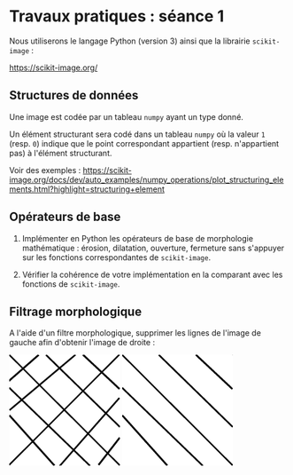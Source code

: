# Travaux pratiques : séance 1

Nous utiliserons le langage Python (version 3) ainsi que la librairie `scikit-image` :

https://scikit-image.org/

## Structures de données

Une image est codée par un tableau `numpy` ayant un type donné.

Un élément structurant sera codé dans un tableau `numpy` où la valeur `1` (resp. `0`) indique que le point correspondant appartient (resp. n'appartient pas) à l'élément structurant.

Voir des exemples : https://scikit-image.org/docs/dev/auto_examples/numpy_operations/plot_structuring_elements.html?highlight=structuring+element

## Opérateurs de base 

1. Implémenter en Python les opérateurs de base de morphologie mathématique : érosion, dilatation, ouverture, fermeture sans s'appuyer sur les fonctions correspondantes de `scikit-image`.

2. Vérifier la cohérence de votre implémentation en la comparant avec les fonctions de `scikit-image`.

## Filtrage morphologique

A l'aide d'un filtre morphologique, supprimer les lignes de l'image de gauche afin d'obtenir l'image de droite :

<img src="lines.png" width="200"> 
<img src="lines_res.png" width="200"> 

